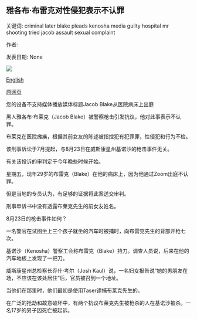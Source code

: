 ## 雅各布·布雷克对性侵犯表示不认罪

关键词: criminal later blake pleads kenosha media guilty hospital mr shooting tried jacob assault sexual complaint

作者: 

发表日期: None

![](https://ichef.bbci.co.uk/images/ic/1024x576/p08ql4my.jpg)

[English](Jacob%20Blake%20pleads%20not%20guilty%20to%20sexual%20assault.md)

[原网页](https://www.bbc.com/news/world-us-canada-54036131)

您的设备不支持媒体播放媒体标题Jacob Blake从医院病床上出庭

黑人雅各布·布莱克（Jacob Blake）被警察枪击引发抗议，他对此事表示不认罪。

布莱克在医院瘫痪，根据其前女友的陈述被指控犯有犯罪罪，性侵犯和行为不检。

该刑事诉讼于7月提起，与8月23日在威斯康星州基诺沙的枪击事件无关。

有关该投诉的审判定于今年晚些时候开始。

星期五，现年29岁的布雷克（Blake）在他的病床上，因为他通过Zoom出庭不认罪。

但是当地的专员认为，有足够的证据将此案送交审判。

刑事申诉书中没有透露布莱克先生的前女友姓名。

8月23日的枪击事件如何？

一名警官在试图坐上三个孩子就坐的汽车时被捕时，向布雷克先生的背部开枪七次。

基诺沙（Kenosha）警察工会称布雷克（Blake）持刀。调查人员说，后来在他的汽车地板上发现了一把刀。

威斯康星州总检察长乔什·考尔（Josh Kaul）说，一名妇女报告说“她的男朋友在场，不应该在该处居住”后，官员被召到一个地址。

当他们在那里时，他们最初是使用Taser逮捕布莱克先生的。

在广泛的抢劫和故意破坏中，有两个抗议布莱克先生被枪杀的人在基诺沙被杀。一名17岁的男子因死亡被起诉。
